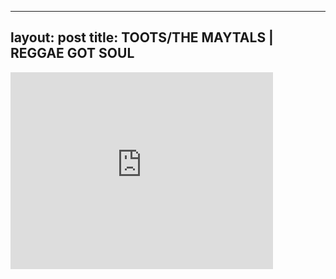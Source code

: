 

---
layout: post
title: TOOTS/THE MAYTALS | REGGAE GOT SOUL
---


<iframe width="420" height="315" src="http://www.youtube.com/embed/0ivk0x1vThY" frameborder="0" allowfullscreen></iframe>

